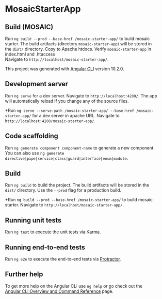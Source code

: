# MosaicStarterApp

## Build (MOSAIC)
Run `ng build --prod --base-href /mosaic-starter-app/` to build mosaic starter. The build artifacts (directory `mosaic-starter-app`) will be stored in the `dist/` directory. 
Copy to Apache htdocs. 
Verify `mosaic-starter-app` in index.html and .htaccess  
Navigate to `http://localhost/mosaic-starter-app/`. 


This project was generated with [Angular CLI](https://github.com/angular/angular-cli) version 10.2.0.

## Development server

Run `ng serve` for a dev server. Navigate to `http://localhost:4200/`. The app will automatically reload if you change any of the source files.

+Run `ng serve --serve-path /mosaic-starter-app/ --base-href /mosaic-starter-app/` for a dev server in apache URL. Navigate to `http://localhost:4200/mosaic-starter-app/`. 

## Code scaffolding

Run `ng generate component component-name` to generate a new component. You can also use `ng generate directive|pipe|service|class|guard|interface|enum|module`.

## Build

Run `ng build` to build the project. The build artifacts will be stored in the `dist/` directory. Use the `--prod` flag for a production build.

+Run `ng build --prod --base-href /mosaic-starter-app/` to build mosaic starter. Navigate to `http://localhost/mosaic-starter-app/`. 

## Running unit tests

Run `ng test` to execute the unit tests via [Karma](https://karma-runner.github.io).

## Running end-to-end tests

Run `ng e2e` to execute the end-to-end tests via [Protractor](http://www.protractortest.org/).

## Further help

To get more help on the Angular CLI use `ng help` or go check out the [Angular CLI Overview and Command Reference](https://angular.io/cli) page.
